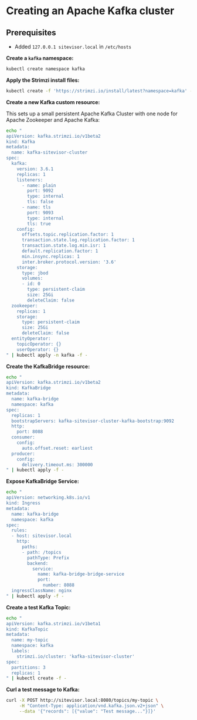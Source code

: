 # Creating an Apache Kafka cluster

## Prerequisites
- Added `127.0.0.1 sitevisor.local` ìn `/etc/hosts`

**Create a `kafka` namespace:**
```bash
kubectl create namespace kafka
```

**Apply the Strimzi install files:**
```bash
kubectl create -f 'https://strimzi.io/install/latest?namespace=kafka' -n kafka
```

**Create a new Kafka custom resource:**

This sets up a small persistent Apache Kafka Cluster with one node for Apache Zookeeper and Apache Kafka:

```bash
echo "
apiVersion: kafka.strimzi.io/v1beta2
kind: Kafka
metadata:
  name: kafka-sitevisor-cluster
spec:
  kafka:
    version: 3.6.1
    replicas: 1
    listeners:
      - name: plain
        port: 9092
        type: internal
        tls: false
      - name: tls
        port: 9093
        type: internal
        tls: true
    config:
      offsets.topic.replication.factor: 1
      transaction.state.log.replication.factor: 1
      transaction.state.log.min.isr: 1
      default.replication.factor: 1
      min.insync.replicas: 1
      inter.broker.protocol.version: '3.6'
    storage:
      type: jbod
      volumes:
      - id: 0
        type: persistent-claim
        size: 25Gi
        deleteClaim: false
  zookeeper:
    replicas: 1
    storage:
      type: persistent-claim
      size: 25Gi
      deleteClaim: false
  entityOperator:
    topicOperator: {}
    userOperator: {}
" | kubectl apply -n kafka -f -
```

**Create the KafkaBridge resource:**
```bash
echo "
apiVersion: kafka.strimzi.io/v1beta2
kind: KafkaBridge
metadata:
  name: kafka-bridge
  namespace: kafka
spec:
  replicas: 1
  bootstrapServers: kafka-sitevisor-cluster-kafka-bootstrap:9092
  http:
    port: 8088
  consumer:
    config:
      auto.offset.reset: earliest
  producer:
    config:
      delivery.timeout.ms: 300000
" | kubectl apply -f -
```

**Expose KafkaBridge Service:**
```bash
echo "
apiVersion: networking.k8s.io/v1
kind: Ingress
metadata:
  name: kafka-bridge
  namespace: kafka
spec:
  rules:
  - host: sitevisor.local
    http:
      paths:
      - path: /topics
        pathType: Prefix
        backend:
          service:
            name: kafka-bridge-bridge-service
            port:
              number: 8088
  ingressClassName: nginx
" | kubectl apply -f -
```

**Create a test Kafka Topic:**
```bash
echo "
apiVersion: kafka.strimzi.io/v1beta1
kind: KafkaTopic
metadata:
  name: my-topic
  namespace: kafka
  labels:
    strimzi.io/cluster: 'kafka-sitevisor-cluster'
spec:
  partitions: 3
  replicas: 1
" | kubectl create -f -
```

**Curl a test message to Kafka:**
```bash
curl -X POST http://sitevisor.local:8080/topics/my-topic \
     -H "Content-Type: application/vnd.kafka.json.v2+json" \
     --data '{"records": [{"value": "Test message..."}]}'
```